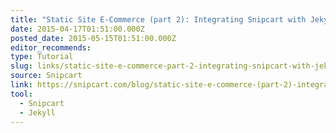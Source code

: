 ```yaml
---
title: "Static Site E-Commerce (part 2): Integrating Snipcart with Jekyll"
date: 2015-04-17T01:51:00.000Z
posted_date: 2015-05-15T01:51:00.000Z
editor_recommends:
type: Tutorial
slug: links/static-site-e-commerce-part-2-integrating-snipcart-with-jekyll
source: Snipcart
link: https://snipcart.com/blog/static-site-e-commerce-(part-2)-integrating-snipcart-with-jekyll
tool:
  - Snipcart
  - Jekyll
---
```





